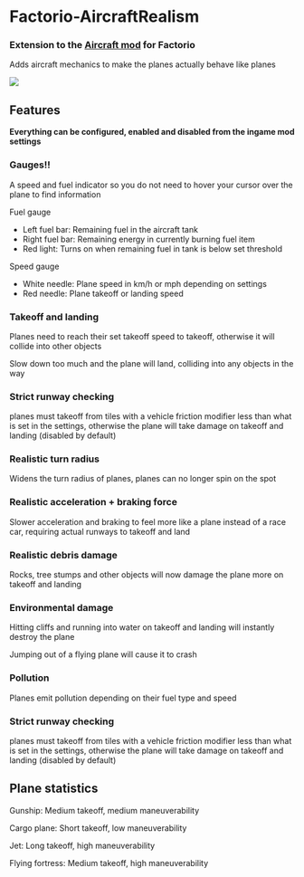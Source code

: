 # Factorio-AircraftRealism

### Extension to the [Aircraft mod](https://github.com/Stifling-Bossness/Aircraft) for Factorio

Adds aircraft mechanics to make the planes actually behave like planes

![](https://i.imgur.com/eGXdOQv.png)

## Features

**Everything can be configured, enabled and disabled from the ingame mod settings**

### Gauges!!

A speed and fuel indicator so you do not need to hover your cursor over the plane to find information

Fuel gauge

* Left fuel bar: Remaining fuel in the aircraft tank
* Right fuel bar: Remaining energy in currently burning fuel item
* Red light: Turns on when remaining fuel in tank is below set threshold

Speed gauge

* White needle: Plane speed in km/h or mph depending on settings
* Red needle: Plane takeoff or landing speed

### Takeoff and landing

Planes need to reach their set takeoff speed to takeoff, otherwise it will collide into other objects

Slow down too much and the plane will land, colliding into any objects in the way

### Strict runway checking

planes must takeoff from tiles with a vehicle friction modifier less than what is set in the settings, otherwise the plane will take damage on takeoff and landing (disabled by default)

### Realistic turn radius

Widens the turn radius of planes, planes can no longer spin on the spot

### Realistic acceleration + braking force

Slower acceleration and braking to feel more like a plane instead of a race car, requiring actual runways to takeoff and land

### Realistic debris damage

Rocks, tree stumps and other objects will now damage the plane more on takeoff and landing

### Environmental damage

Hitting cliffs and running into water on takeoff and landing will instantly destroy the plane

Jumping out of a flying plane will cause it to crash

### Pollution

Planes emit pollution depending on their fuel type and speed

### Strict runway checking

planes must takeoff from tiles with a vehicle friction modifier less than what is set in the settings, otherwise the plane will take damage on takeoff and landing (disabled by default)

## Plane statistics

Gunship: Medium takeoff, medium maneuverability

Cargo plane: Short takeoff, low maneuverability

Jet: Long takeoff, high maneuverability

Flying fortress: Medium takeoff, high maneuverability
